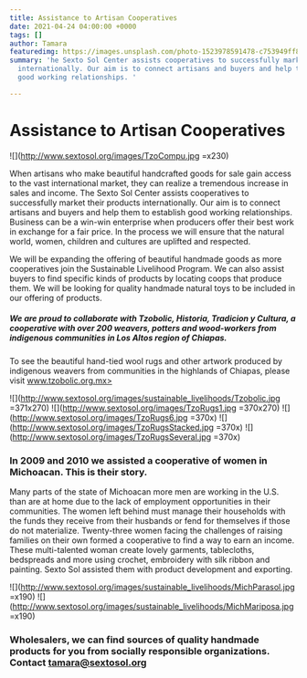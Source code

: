 ```yaml
---
title: Assistance to Artisan Cooperatives
date: 2021-04-24 04:00:00 +0000
tags: []
author: Tamara
featuredimg: https://images.unsplash.com/photo-1523978591478-c753949ff840?ixlib=rb-1.2.1&ixid=eyJhcHBfaWQiOjExMzk2fQ&auto=format&fit=crop&w=1350&q=80
summary: 'he Sexto Sol Center assists cooperatives to successfully market their products
  internationally. Our aim is to connect artisans and buyers and help them to establish
  good working relationships. '

---
```

# Assistance to Artisan Cooperatives

![](http://www.sextosol.org/images/TzoCompu.jpg =x230)

When artisans who make beautiful handcrafted goods for sale gain access to the vast international market, they can realize a tremendous increase in sales and income. The Sexto Sol Center assists cooperatives to successfully market their products internationally. Our aim is to connect artisans and buyers and help them to establish good working relationships. Business can be a win-win enterprise when producers offer their best work in exchange for a fair price. In the process we will ensure that the natural world, women, children and cultures are uplifted and respected.

We will be expanding the offering of beautiful handmade goods as more cooperatives join the Sustainable Livelihood Program. We can also assist buyers to find specific kinds of products by locating coops that produce them. We will be looking for quality handmade natural toys to be included in our offering of products.

##### We are proud to collaborate with Tzobolic, Historia, Tradicion y Cultura, a cooperative with over 200 weavers, potters and wood-workers from indigenous communities in Los Altos region of Chiapas.

To see the beautiful hand-tied wool rugs and other artwork produced by indigenous weavers from communities in the highlands of Chiapas, please visit www.tzobolic.org.mx>

![](http://www.sextosol.org/images/sustainable_livelihoods/Tzobolic.jpg =371x270) ![](http://www.sextosol.org/images/TzoRugs1.jpg =370x270) ![](http://www.sextosol.org/images/TzoRugs6.jpg =370x) ![](http://www.sextosol.org/images/TzoRugsStacked.jpg =370x) ![](http://www.sextosol.org/images/TzoRugsSeveral.jpg =370x)

### In 2009 and 2010 we assisted a cooperative of women in Michoacan. This is their story.

Many parts of the state of Michoacan more men are working in the U.S. than are at home due to the lack of employment opportunities in their communities. The women left behind must manage their households with the funds they receive from their husbands or fend for themselves if those do not materialize. Twenty-three women facing the challenges of raising families on their own formed a cooperative to find a way to earn an income. These multi-talented woman create lovely garments, tablecloths, bedspreads and more using crochet, embroidery with silk ribbon and painting. Sexto Sol assisted them with product development and exporting.

![](http://www.sextosol.org/images/sustainable_livelihoods/MichParasol.jpg =x190) ![](http://www.sextosol.org/images/sustainable_livelihoods/MichMariposa.jpg =x190)

### Wholesalers, we can find sources of quality handmade products for you from socially responsible organizations. Contact tamara@sextosol.org